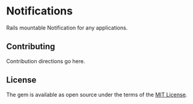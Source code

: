 # Notifications

Rails mountable Notification for any applications.

## Contributing
Contribution directions go here.

## License
The gem is available as open source under the terms of the [MIT License](http://opensource.org/licenses/MIT).
